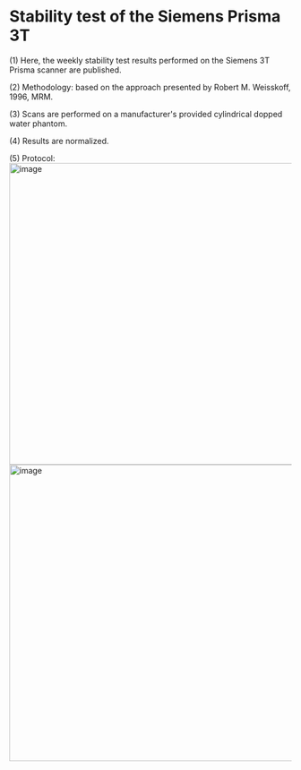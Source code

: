 # Stability test of the Siemens Prisma 3T	

(1) Here, the weekly stability test results performed on the Siemens 3T Prisma scanner are published.

(2) Methodology: based on the approach presented by Robert M. Weisskoff, 1996, MRM.

(3) Scans are performed on a manufacturer's provided cylindrical dopped water phantom.

(4) Results are normalized.

(5) Protocol:
<img width="539" alt="image" src="https://github.com/Lin-Brain-Lab/The-stability-of-Prisma/assets/152513951/dff9bccd-9de4-4b95-a245-a5b68ca8bb1a">
<img width="530" alt="image" src="https://github.com/Lin-Brain-Lab/The-stability-of-Prisma/assets/152513951/0976e5aa-fb91-4edc-b6d2-ad528492abcd">

